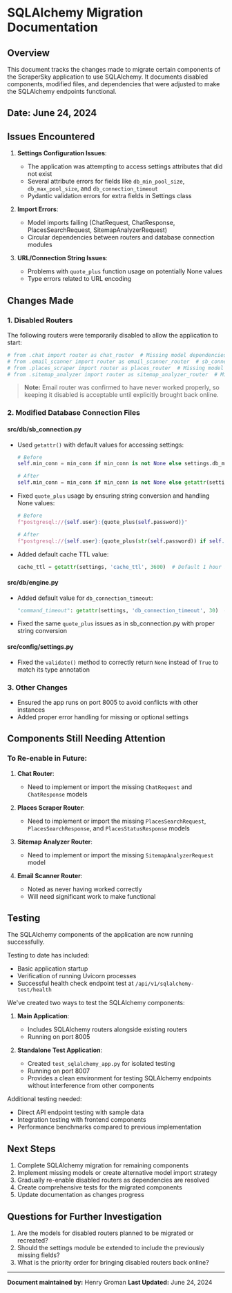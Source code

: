 # SQLAlchemy Migration Documentation

## Overview

This document tracks the changes made to migrate certain components of the ScraperSky application to use SQLAlchemy. It documents disabled components, modified files, and dependencies that were adjusted to make the SQLAlchemy endpoints functional.

## Date: June 24, 2024

## Issues Encountered

1. **Settings Configuration Issues**:

   - The application was attempting to access settings attributes that did not exist
   - Several attribute errors for fields like `db_min_pool_size`, `db_max_pool_size`, and `db_connection_timeout`
   - Pydantic validation errors for extra fields in Settings class

2. **Import Errors**:

   - Model imports failing (ChatRequest, ChatResponse, PlacesSearchRequest, SitemapAnalyzerRequest)
   - Circular dependencies between routers and database connection modules

3. **URL/Connection String Issues**:
   - Problems with `quote_plus` function usage on potentially None values
   - Type errors related to URL encoding

## Changes Made

### 1. Disabled Routers

The following routers were temporarily disabled to allow the application to start:

```python
# from .chat import router as chat_router  # Missing model dependencies
# from .email_scanner import router as email_scanner_router  # sb_connection dependency
# from .places_scraper import router as places_router  # Missing model dependencies
# from .sitemap_analyzer import router as sitemap_analyzer_router  # Missing model dependencies
```

> **Note:** Email router was confirmed to have never worked properly, so keeping it disabled is acceptable until explicitly brought back online.

### 2. Modified Database Connection Files

#### src/db/sb_connection.py

- Used `getattr()` with default values for accessing settings:

  ```python
  # Before
  self.min_conn = min_conn if min_conn is not None else settings.db_min_pool_size

  # After
  self.min_conn = min_conn if min_conn is not None else getattr(settings, 'db_min_pool_size', 1)
  ```

- Fixed `quote_plus` usage by ensuring string conversion and handling None values:

  ```python
  # Before
  f"postgresql://{self.user}:{quote_plus(self.password)}"

  # After
  f"postgresql://{self.user}:{quote_plus(str(self.password)) if self.password else ''}"
  ```

- Added default cache TTL value:
  ```python
  cache_ttl = getattr(settings, 'cache_ttl', 3600)  # Default 1 hour if not in settings
  ```

#### src/db/engine.py

- Added default value for `db_connection_timeout`:

  ```python
  "command_timeout": getattr(settings, 'db_connection_timeout', 30)  # Default 30 seconds
  ```

- Fixed the same `quote_plus` issues as in sb_connection.py with proper string conversion

#### src/config/settings.py

- Fixed the `validate()` method to correctly return `None` instead of `True` to match its type annotation

### 3. Other Changes

- Ensured the app runs on port 8005 to avoid conflicts with other instances
- Added proper error handling for missing or optional settings

## Components Still Needing Attention

### To Re-enable in Future:

1. **Chat Router**:

   - Need to implement or import the missing `ChatRequest` and `ChatResponse` models

2. **Places Scraper Router**:

   - Need to implement or import the missing `PlacesSearchRequest`, `PlacesSearchResponse`, and `PlacesStatusResponse` models

3. **Sitemap Analyzer Router**:

   - Need to implement or import the missing `SitemapAnalyzerRequest` model

4. **Email Scanner Router**:
   - Noted as never having worked correctly
   - Will need significant work to make functional

## Testing

The SQLAlchemy components of the application are now running successfully.

Testing to date has included:

- Basic application startup
- Verification of running Uvicorn processes
- Successful health check endpoint test at `/api/v1/sqlalchemy-test/health`

We've created two ways to test the SQLAlchemy components:

1. **Main Application**:

   - Includes SQLAlchemy routers alongside existing routers
   - Running on port 8005

2. **Standalone Test Application**:
   - Created `test_sqlalchemy_app.py` for isolated testing
   - Running on port 8007
   - Provides a clean environment for testing SQLAlchemy endpoints without interference from other components

Additional testing needed:

- Direct API endpoint testing with sample data
- Integration testing with frontend components
- Performance benchmarks compared to previous implementation

## Next Steps

1. Complete SQLAlchemy migration for remaining components
2. Implement missing models or create alternative model import strategy
3. Gradually re-enable disabled routers as dependencies are resolved
4. Create comprehensive tests for the migrated components
5. Update documentation as changes progress

## Questions for Further Investigation

1. Are the models for disabled routers planned to be migrated or recreated?
2. Should the settings module be extended to include the previously missing fields?
3. What is the priority order for bringing disabled routers back online?

---

**Document maintained by:** Henry Groman
**Last Updated:** June 24, 2024
